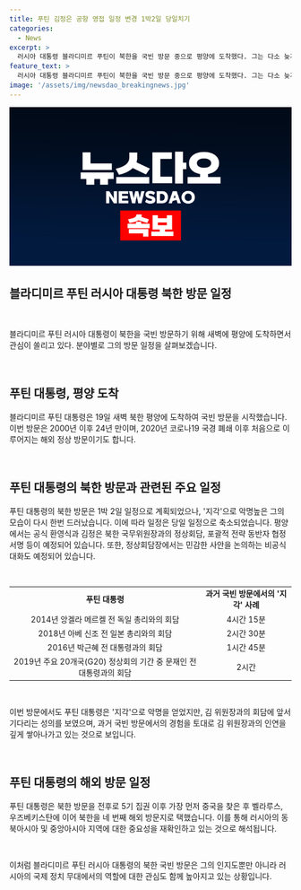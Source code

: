 ```yaml
---
title: 푸틴 김정은 공항 영접 일정 변경 1박2일 당일치기
categories:
  - News
excerpt: >
  러시아 대통령 블라디미르 푸틴이 북한을 국빈 방문 중으로 평양에 도착했다. 그는 다소 늦게 도착하며 지각 대장 이미지를 이어갔지만, 김정은과의 정상회담과 비공식 대화 등을 통해 북한과의 관계 개선을 모색하고 있다. 푸틴 대통령의 방북은 2000년 이후 24년 만으로, 해외 정상 방북은 2020년 코로나19 이후 처음이다. 또한 이번 방문은 중국, 벨라루스, 우즈베키스탄에 이어 네 번째 해외 방문이다.
feature_text: >
  러시아 대통령 블라디미르 푸틴이 북한을 국빈 방문 중으로 평양에 도착했다. 그는 다소 늦게 도착하며 지각 대장 이미지를 이어갔지만, 김정은과의 정상회담과 비공식 대화 등을 통해 북한과의 관계 개선을 모색하고 있다. 푸틴 대통령의 방북은 2000년 이후 24년 만으로, 해외 정상 방북은 2020년 코로나19 이후 처음이다. 또한 이번 방문은 중국, 벨라루스, 우즈베키스탄에 이어 네 번째 해외 방문이다.
image: '/assets/img/newsdao_breakingnews.jpg'
---
```


<p><img src="/assets/img/newsdao_breakingnews.jpg" alt="koreaapp 속보" /></p>

<h2 data-ke-size="size26">블라디미르 푸틴 러시아 대통령 북한 방문 일정</h2>

<p data-ke-size="size16">&nbsp;</p>

<p>블라디미르 푸틴 러시아 대통령이 북한을 국빈 방문하기 위해 새벽에 평양에 도착하면서 관심이 쏠리고 있다. 분야별로 그의 방문 일정을 살펴보겠습니다.</p>

<p data-ke-size="size16">&nbsp;</p>

<h2 data-ke-size="size24">푸틴 대통령, 평양 도착</h2>

<p>블라디미르 푸틴 대통령은 19일 새벽 북한 평양에 도착하여 국빈 방문을 시작했습니다. 이번 방문은 2000년 이후 24년 만이며, 2020년 코로나19 국경 폐쇄 이후 처음으로 이루어지는 해외 정상 방문이기도 합니다.</p>

<p data-ke-size="size16">&nbsp;</p>

<h2 data-ke-size="size24">푸틴 대통령의 북한 방문과 관련된 주요 일정</h2>

<p>푸틴 대통령의 북한 방문은 1박 2일 일정으로 계획되었으나, '지각'으로 악명높은 그의 모습이 다시 한번 드러났습니다. 이에 따라 일정은 당일 일정으로 축소되었습니다. 평양에서는 공식 환영식과 김정은 북한 국무위원장과의 정상회담, 포괄적 전략 동반자 협정 서명 등이 예정되어 있습니다. 또한, 정상회담장에서는 민감한 사안을 논의하는 비공식 대화도 예정되어 있습니다.</p>

<p data-ke-size="size16">&nbsp;</p>

<table>
    <tbody>
        <tr>
            <td style="text-align: center; height: 17px;"><b>푸틴 대통령</b></td>
            <td style="text-align: center; height: 17px;"><b>과거 국빈 방문에서의 '지각' 사례</b></td>
        </tr>
        <tr>
            <td style="text-align: center; height: 17px;">2014년 앙겔라 메르켈 전 독일 총리와의 회담</td>
            <td style="text-align: center; height: 17px;">4시간 15분</td>
        </tr>
        <tr>
            <td style="text-align: center; height: 17px;">2018년 아베 신조 전 일본 총리와의 회담</td>
            <td style="text-align: center; height: 17px;">2시간 30분</td>
        </tr>
        <tr>
            <td style="text-align: center; height: 17px;">2016년 박근혜 전 대통령과의 회담</td>
            <td style="text-align: center; height: 17px;">1시간 45분</td>
        </tr>
        <tr>
            <td style="text-align: center; height: 17px;">2019년 주요 20개국(G20) 정상회의 기간 중 문재인 전 대통령과의 회담</td>
            <td style="text-align: center; height: 17px;">2시간</td>
        </tr>
    </tbody>
</table>

<p data-ke-size="size16">&nbsp;</p>

<p>이번 방문에서도 푸틴 대통령은 '지각'으로 악명을 얻었지만, 김 위원장과의 회담에 앞서 기다리는 성의를 보였으며, 과거 국빈 방문에서의 경험을 토대로 김 위원장과의 인연을 깊게 쌓아나가고 있는 것으로 보입니다.</p>

<p data-ke-size="size16">&nbsp;</p>

<h2 data-ke-size="size24">푸틴 대통령의 해외 방문 일정</h2>

<p>푸틴 대통령은 북한 방문을 전후로 5기 집권 이후 가장 먼저 중국을 찾은 후 벨라루스, 우즈베키스탄에 이어 북한을 네 번째 해외 방문지로 택했습니다. 이를 통해 러시아의 동북아시아 및 중앙아시아 지역에 대한 중요성을 재확인하고 있는 것으로 해석됩니다.</p>

<p data-ke-size="size16">&nbsp;</p>

<p>이처럼 블라디미르 푸틴 러시아 대통령의 북한 국빈 방문은 그의 인지도뿐만 아니라 러시아의 국제 정치 무대에서의 역할에 대한 관심도 함께 높아지고 있는 상황입니다.</p>

<p data-ke-size="size16">&nbsp;</p>

